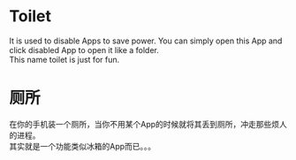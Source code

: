 # Toilet
It is used to disable Apps to save power. You can simply open this App and click disabled App to open it like a folder.  
This name toilet is just for fun.  


# 厕所
在你的手机装一个厕所，当你不用某个App的时候就将其丢到厕所，冲走那些烦人的进程。  
其实就是一个功能类似冰箱的App而已。。。  
